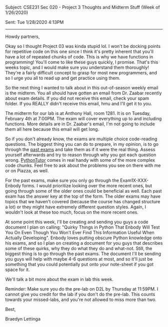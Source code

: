 Subject: CSE231 Sec 020 - Project 3 Thoughts and Midterm Stuff (Week of 1/26/2020)

Sent: Tue 1/28/2020 4:13PM

_________________________________________________________

Howdy partners,

Okay so I thought Project 03 was kinda stupid lol. I won't be docking points for repetitive code on this one since I think it's pretty inherent that you'll have a lot of repeated chunks of code. This is why we have functions in programming! You'll come to like these guys quickly, I promise. That's this weeks topic, and I would make sure you understand them thoroughly! They're a fairly difficult concept to grasp for most new programmers, and so I urge you all to read up and get practice using them. 

So the next thing I wanted to talk about in this out-of-season weekly email is the midterm. You all should have gotten an email from Dr. Zaabar recently about exam details. If you did not receive this email, check your spam folder. If you REALLY didn't receive this email, hmu and I'll get it to you.

The midterm for our lab is at Anthony Hall, room 1281. It is on Tuesday, February 4th at 7:00PM. The exam will cover everything up to and including functions. More details are in Dr. Zaabar's email, I'm not going to include them all here because this email will get long. 

So if you don't already know, the exams are multiple choice code-reading questions. The biggest thing you can do to prepare, in my opinion, is to go through the [past exams](https://www.cse.msu.edu/~cse231/Online/Exams/) and take them as if it were the real thing. Assess yourself afterwards and try to reason through why you got each question wrong. [PythonTutor](http://pythontutor.com/) comes in real handy with some of the more complex code chunks. Feel free to ask about the problems you see on there with me or on Piazza, as well.

For the past exams, make sure you only go through the Exam1X-XXX-Enbody forms. I would prioritize looking over the more recent ones, but going through some of the older ones could be beneficial as well. Each past exam has the answer key at the top of the form. The older exams may have topics that we haven't covered (because the course has changed structure a lot) or they might have extremely different question styles. Again, I wouldn't look at these too much, focus on the more recent ones. 

At some point this week, I'll be creating and sending you guys a code document I plan on calling: "Quirky Things in Python That Enbody Will Test You On Even Though You Won't Ever Find This Information Useful When Actually Developing". Enbody loves putting obscure Python knowledge onto his exams, and so I plan on creating a document for you guys that describes some of these quirks, why they do what they do and what-not. Still, the biggest thing is to go through the past exams. The document I'll be sending you guys will help with maybe 4-6 questions at most, and so it'll just be something that you could potentially put onto your note-sheet if you got space for it. 

We'll talk a bit more about the exam in lab this week. 

Reminder: Make sure you do the pre-lab on D2L by Thursday at 11:59PM. I cannot give you credit for the lab if you don't do the pre-lab. This counts towards your missed-labs, and you're not allowed to miss more than two. 

Best,

Braedyn Lettinga
